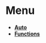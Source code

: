 <!-- generated by markdown-notes-tree -->

# Menu

<!-- optional markdown-notes-tree directory description starts here -->

<!-- optional markdown-notes-tree directory description ends here -->

- [**Auto**](Auto)
- [**Functions**](Functions)
